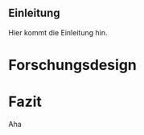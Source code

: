 Einleitung
----------

Hier kommt die Einleitung hin.

Forschungsdesign
================

Fazit
=====

Aha
